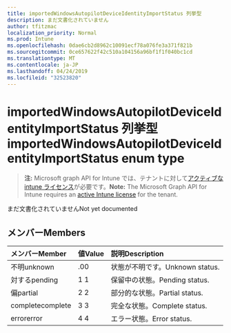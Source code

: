 ```yaml
---
title: importedWindowsAutopilotDeviceIdentityImportStatus 列挙型
description: まだ文書化されていません
author: tfitzmac
localization_priority: Normal
ms.prod: Intune
ms.openlocfilehash: 0dae6cb2d8962c10091ecf78a076fe3a371f821b
ms.sourcegitcommit: 0ce657622f42c510a104156a96bf1f1f040bc1cd
ms.translationtype: MT
ms.contentlocale: ja-JP
ms.lasthandoff: 04/24/2019
ms.locfileid: "32523820"
---
```

# <a name="importedwindowsautopilotdeviceidentityimportstatus-enum-type"></a><span data-ttu-id="0710c-103">importedWindowsAutopilotDeviceIdentityImportStatus 列挙型</span><span class="sxs-lookup"><span data-stu-id="0710c-103">importedWindowsAutopilotDeviceIdentityImportStatus enum type</span></span>

> <span data-ttu-id="0710c-104">**注:** Microsoft graph API for Intune では、テナントに対して[アクティブな intune ライセンス](https://go.microsoft.com/fwlink/?linkid=839381)が必要です。</span><span class="sxs-lookup"><span data-stu-id="0710c-104">**Note:** The Microsoft Graph API for Intune requires an [active Intune license](https://go.microsoft.com/fwlink/?linkid=839381) for the tenant.</span></span>

<span data-ttu-id="0710c-105">まだ文書化されていません</span><span class="sxs-lookup"><span data-stu-id="0710c-105">Not yet documented</span></span>

## <a name="members"></a><span data-ttu-id="0710c-106">メンバー</span><span class="sxs-lookup"><span data-stu-id="0710c-106">Members</span></span>
|<span data-ttu-id="0710c-107">メンバー</span><span class="sxs-lookup"><span data-stu-id="0710c-107">Member</span></span>|<span data-ttu-id="0710c-108">値</span><span class="sxs-lookup"><span data-stu-id="0710c-108">Value</span></span>|<span data-ttu-id="0710c-109">説明</span><span class="sxs-lookup"><span data-stu-id="0710c-109">Description</span></span>|
|:---|:---|:---|
|<span data-ttu-id="0710c-110">不明</span><span class="sxs-lookup"><span data-stu-id="0710c-110">unknown</span></span>|<span data-ttu-id="0710c-111">.0</span><span class="sxs-lookup"><span data-stu-id="0710c-111">0</span></span>|<span data-ttu-id="0710c-112">状態が不明です。</span><span class="sxs-lookup"><span data-stu-id="0710c-112">Unknown status.</span></span>|
|<span data-ttu-id="0710c-113">対する</span><span class="sxs-lookup"><span data-stu-id="0710c-113">pending</span></span>|<span data-ttu-id="0710c-114">1 </span><span class="sxs-lookup"><span data-stu-id="0710c-114">1</span></span>|<span data-ttu-id="0710c-115">保留中の状態。</span><span class="sxs-lookup"><span data-stu-id="0710c-115">Pending status.</span></span>|
|<span data-ttu-id="0710c-116">偏</span><span class="sxs-lookup"><span data-stu-id="0710c-116">partial</span></span>|<span data-ttu-id="0710c-117">2 </span><span class="sxs-lookup"><span data-stu-id="0710c-117">2</span></span>|<span data-ttu-id="0710c-118">部分的な状態。</span><span class="sxs-lookup"><span data-stu-id="0710c-118">Partial status.</span></span>|
|<span data-ttu-id="0710c-119">complete</span><span class="sxs-lookup"><span data-stu-id="0710c-119">complete</span></span>|<span data-ttu-id="0710c-120">3 </span><span class="sxs-lookup"><span data-stu-id="0710c-120">3</span></span>|<span data-ttu-id="0710c-121">完全な状態。</span><span class="sxs-lookup"><span data-stu-id="0710c-121">Complete status.</span></span>|
|<span data-ttu-id="0710c-122">error</span><span class="sxs-lookup"><span data-stu-id="0710c-122">error</span></span>|<span data-ttu-id="0710c-123">4 </span><span class="sxs-lookup"><span data-stu-id="0710c-123">4</span></span>|<span data-ttu-id="0710c-124">エラー状態。</span><span class="sxs-lookup"><span data-stu-id="0710c-124">Error status.</span></span>|



